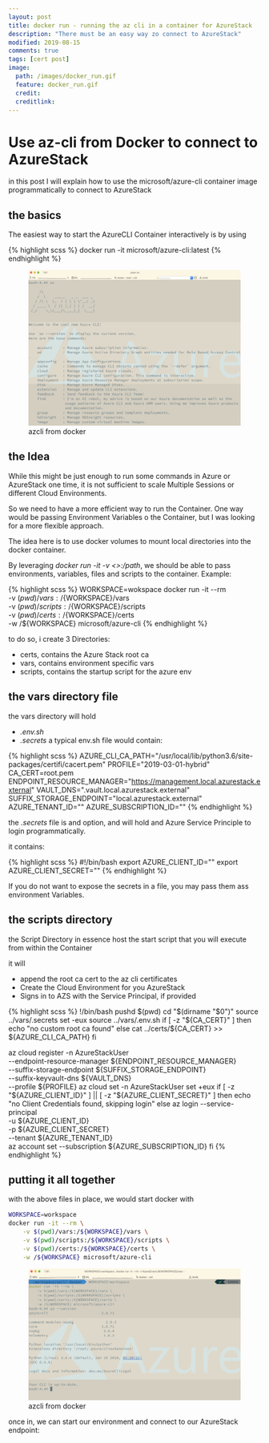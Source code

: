```yaml
---
layout: post
title: docker run - running the az cli in a container for AzureStack
description: "There must be an easy way zo connect to AzureStack"
modified: 2019-08-15
comments: true
tags: [cert post]
image:
  path: /images/docker_run.gif
  feature: docker_run.gif
  credit: 
  creditlink: 
---
```


# Use az-cli from Docker to connect to AzureStack

in this post I will explain how to use the microsoft/azure-cli container image programmatically to connect to AzureStack

## the basics

The easiest way to start the AzureCLI Container interactively is by using

{% highlight scss %}
docker run -it microsoft/azure-cli:latest
{% endhighlight %}

<figure class="full">
	<img src="/images/azcli_docker.png" alt="">
	<figcaption>azcli from docker</figcaption>
</figure>

## the Idea
While this might be just enough to run some commands in Azure or AzureStack one time, it is not sufficient to scale Multiple Sessions or different Cloud Environments.

So we need to have a more efficient way to run the Container.
One way would be passing Environment Variables o the Container, but I was looking for a more flexible approach.

The idea here is to use docker volumes to mount local directories into the docker container.

By leveraging *docker run -it -v <<volume>>:/path*, we should be able to pass environments, variables, files  and scripts to the container.
Example:

{% highlight scss %}
WORKSPACE=wokspace
docker run -it --rm \
    -v $(pwd)/vars:/${WORKSPACE}/vars \
    -v $(pwd)/scripts:/${WORKSPACE}/scripts \
    -v $(pwd)/certs:/${WORKSPACE}/certs \
    -w /${WORKSPACE} microsoft/azure-cli
{% endhighlight %}

to do so, i create 3 Directories:
- certs, contains the Azure Stack root ca 
- vars, contains environment specific vars
- scripts, contains the startup script for the azure env

## the vars directory file
the vars directory will hold
- *.env.sh*
- *.secrets*
a typical env.sh file would contain:

{% highlight scss %}
AZURE_CLI_CA_PATH="/usr/local/lib/python3.6/site-packages/certifi/cacert.pem"
PROFILE="2019-03-01-hybrid"
CA_CERT=root.pem
ENDPOINT_RESOURCE_MANAGER="https://management.local.azurestack.external"
VAULT_DNS=".vault.local.azurestack.external"
SUFFIX_STORAGE_ENDPOINT="local.azurestack.external"
AZURE_TENANT_ID=""
AZURE_SUBSCRIPTION_ID=""
{% endhighlight %}

the *.secrets* file is and option, and  will hold and Azure Service Principle to login programmatically.

it contains:

{% highlight scss %}
#!/bin/bash
export AZURE_CLIENT_ID=""
export AZURE_CLIENT_SECRET=""
{% endhighlight %}

If you do not want to expose the secrets in a file, you may pass them ass environment Variables.

## the scripts directory

the Script Directory in essence host the start script that you will execute from within the Container

it will 
- append the root ca cert to the az cli certificates
- Create the Cloud Environment for you AzureStack
- Signs in to AZS with the Service Principal, if provided

{% highlight scss %}
!/bin/bash
pushd $(pwd)
cd "$(dirname "$0")"
source ../vars/.secrets
set -eux
source ../vars/.env.sh
if [ -z "${CA_CERT}" ]
then
    echo "no custom root ca found"
else
    cat ../certs/${CA_CERT} >> ${AZURE_CLI_CA_PATH} 
fi

az cloud register -n AzureStackUser \
--endpoint-resource-manager ${ENDPOINT_RESOURCE_MANAGER} \
--suffix-storage-endpoint ${SUFFIX_STORAGE_ENDPOINT} \
--suffix-keyvault-dns ${VAULT_DNS} \
--profile ${PROFILE}
az cloud set -n AzureStackUser
set +eux
if [ -z "${AZURE_CLIENT_ID}" ] || [ -z "${AZURE_CLIENT_SECRET}"  ]
then
    echo "no Client Credentials found, skipping login"
else
    az login --service-principal \
    -u ${AZURE_CLIENT_ID} \
    -p ${AZURE_CLIENT_SECRET} \
    --tenant ${AZURE_TENANT_ID}  
    az account set --subscription ${AZURE_SUBSCRIPTION_ID}
fi
{% endhighlight %}

## putting it all together

with the above files in place, we would start docker with

```bash
WORKSPACE=workspace
docker run -it --rm \
    -v $(pwd)/vars:/${WORKSPACE}/vars \
    -v $(pwd)/scripts:/${WORKSPACE}/scripts \
    -v $(pwd)/certs:/${WORKSPACE}/certs \
    -w /${WORKSPACE} microsoft/azure-cli
```

<figure class="full">
	<img src="/images/docker_azcli_connect.png" alt="">
	<figcaption>azcli from docker</figcaption>
</figure>

once in, we can start our environment and connect to our AzureStack endpoint:

